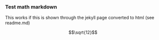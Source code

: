 ### Test math markdown

This works if this is shown through the jekyll page converted to html (see readme.md)

<script type="text/javascript" async src="https://cdn.mathjax.org/mathjax/latest/MathJax.js?config=TeX-MML-AM_CHTML"> </script>
$$\sqrt{12}$$
